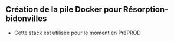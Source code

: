 ## Création de la pile Docker pour Résorption-bidonvilles

* Cette stack est utilisée pour le moment en PréPROD

